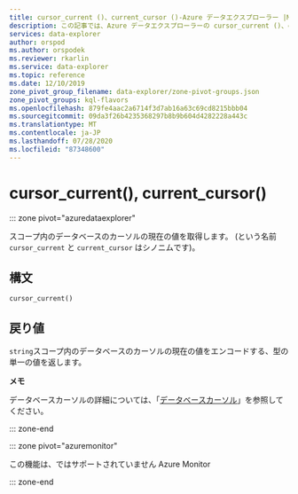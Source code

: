 ```yaml
---
title: cursor_current ()、current_cursor ()-Azure データエクスプローラー |Microsoft Docs
description: この記事では、Azure データエクスプローラーの cursor_current ()、current_cursor () について説明します。
services: data-explorer
author: orspod
ms.author: orspodek
ms.reviewer: rkarlin
ms.service: data-explorer
ms.topic: reference
ms.date: 12/10/2019
zone_pivot_group_filename: data-explorer/zone-pivot-groups.json
zone_pivot_groups: kql-flavors
ms.openlocfilehash: 879fe4aac2a6714f3d7ab16a63c69cd8215bbb04
ms.sourcegitcommit: 09da3f26b4235368297b8b9b604d4282228a443c
ms.translationtype: MT
ms.contentlocale: ja-JP
ms.lasthandoff: 07/28/2020
ms.locfileid: "87348600"
---
```

# <a name="cursor_current-current_cursor"></a>cursor_current(), current_cursor()

::: zone pivot="azuredataexplorer"

スコープ内のデータベースのカーソルの現在の値を取得します。 (という名前 `cursor_current` と `current_cursor` はシノニムです)。

## <a name="syntax"></a>構文

`cursor_current()`

## <a name="returns"></a>戻り値

`string`スコープ内のデータベースのカーソルの現在の値をエンコードする、型の単一の値を返します。

**メモ**

データベースカーソルの詳細については、「[データベースカーソル](../management/databasecursor.md)」を参照してください。

::: zone-end

::: zone pivot="azuremonitor"

この機能は、ではサポートされていません Azure Monitor

::: zone-end

